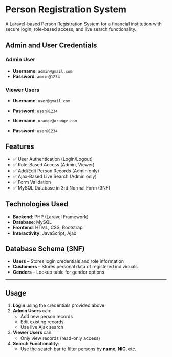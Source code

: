 #  Person Registration System

A Laravel-based Person Registration System for a financial institution with secure login, role-based access, and live search functionality.


## Admin and User Credentials

### Admin User
- **Username**: `admin@gmail.com`
- **Password**: `admin@1234`

### Viewer Users
- **Username**: `user@gmail.com`
- **Password**: `user@1234`

- **Username**: `orange@orange.com`
- **Password**: `user@1234`

## Features

- ✅ User Authentication (Login/Logout)
- ✅ Role-Based Access (Admin, Viewer)
- ✅ Add/Edit Person Records (Admin only)
- ✅ Ajax-Based Live Search (Admin only)
- ✅ Form Validation
- ✅ MySQL Database in 3rd Normal Form (3NF)



## Technologies Used

- **Backend**: PHP (Laravel Framework)
- **Database**: MySQL
- **Frontend**: HTML, CSS, Bootstrap
- **Interactivity**: JavaScript, Ajax



## Database Schema (3NF)

- **Users** – Stores login credentials and role information
- **Customers** – Stores personal data of registered individuals
- **Genders** – Lookup table for gender options

---

## Usage

1. **Login** using the credentials provided above.
2. **Admin Users** can:
   - Add new person records
   - Edit existing records
   - Use live Ajax search
3. **Viewer Users** can:
   - Only view records (read-only access)
4. **Search Functionality**:
   - Use the search bar to filter persons by **name**, **NIC**, etc.
  
     
